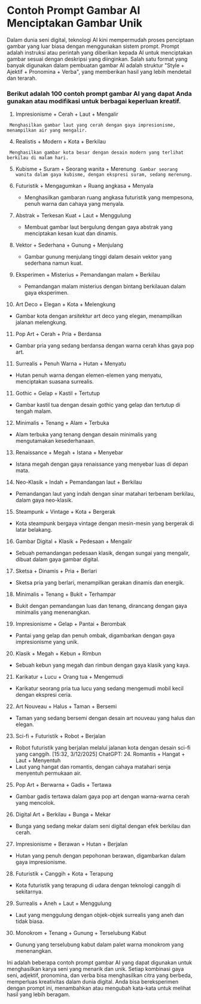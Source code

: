 # Contoh Prompt Gambar AI Menciptakan Gambar Unik

Dalam dunia seni digital, teknologi AI kini mempermudah proses penciptaan gambar yang luar biasa dengan menggunakan sistem prompt. Prompt adalah instruksi atau perintah yang diberikan kepada AI untuk menciptakan gambar sesuai dengan deskripsi yang diinginkan. Salah satu format yang banyak digunakan dalam pembuatan gambar AI adalah struktur "Style + Ajektif + Pronomina + Verba", yang memberikan hasil yang lebih mendetail dan terarah. 

### Berikut adalah 100 contoh prompt gambar AI yang dapat Anda gunakan atau modifikasi untuk berbagai keperluan kreatif.

1. Impresionisme + Cerah + Laut + Mengalir
  
``` Menghasilkan gambar laut yang cerah dengan gaya impresionisme, menampilkan air yang mengalir.```

4. Realistis + Modern + Kota + Berkilau

``` Menghasilkan gambar kota besar dengan desain modern yang terlihat berkilau di malam hari.```

5. Kubisme + Suram + Seorang wanita + Merenung
``` Gambar seorang wanita dalam gaya kubisme, dengan ekspresi suram, sedang merenung.```

6. Futuristik + Mengagumkan + Ruang angkasa + Menyala
   - Menghasilkan gambaran ruang angkasa futuristik yang mempesona, penuh warna dan cahaya yang menyala.

7. Abstrak + Terkesan Kuat + Laut + Menggulung
   - Membuat gambar laut bergulung dengan gaya abstrak yang menciptakan kesan kuat dan dinamis.

8. Vektor + Sederhana + Gunung + Menjulang
   - Gambar gunung menjulang tinggi dalam desain vektor yang sederhana namun kuat.

9. Eksperimen + Misterius + Pemandangan malam + Berkilau
   - Pemandangan malam misterius dengan bintang berkilauan dalam gaya eksperimen.

10. Art Deco + Elegan + Kota + Melengkung
   - Gambar kota dengan arsitektur art deco yang elegan, menampilkan jalanan melengkung.

11. Pop Art + Cerah + Pria + Berdansa
   - Gambar pria yang sedang berdansa dengan warna cerah khas gaya pop art.

11. Surrealis + Penuh Warna + Hutan + Menyatu
   - Hutan penuh warna dengan elemen-elemen yang menyatu, menciptakan suasana surrealis.

11. Gothic + Gelap + Kastil + Tertutup
   - Gambar kastil tua dengan desain gothic yang gelap dan tertutup di tengah malam.

12. Minimalis + Tenang + Alam + Terbuka
   - Alam terbuka yang tenang dengan desain minimalis yang mengutamakan kesederhanaan.

13. Renaissance + Megah + Istana + Menyebar
   - Istana megah dengan gaya renaissance yang menyebar luas di depan mata.

14. Neo-Klasik + Indah + Pemandangan laut + Berkilau
  - Pemandangan laut yang indah dengan sinar matahari terbenam berkilau, dalam gaya neo-klasik.

15. Steampunk + Vintage + Kota + Bergerak
   - Kota steampunk bergaya vintage dengan mesin-mesin yang bergerak di latar belakang.

16. Gambar Digital + Klasik + Pedesaan + Mengalir
   - Sebuah pemandangan pedesaan klasik, dengan sungai yang mengalir, dibuat dalam gaya gambar digital.

17. Sketsa + Dinamis + Pria + Berlari
   - Sketsa pria yang berlari, menampilkan gerakan dinamis dan energik.

18. Minimalis + Tenang + Bukit + Terhampar
   - Bukit dengan pemandangan luas dan tenang, dirancang dengan gaya minimalis yang menenangkan.

19. Impresionisme + Gelap + Pantai + Berombak
   - Pantai yang gelap dan penuh ombak, digambarkan dengan gaya impresionisme yang unik.

20. Klasik + Megah + Kebun + Rimbun
   - Sebuah kebun yang megah dan rimbun dengan gaya klasik yang kaya.

21. Karikatur + Lucu + Orang tua + Mengemudi
   - Karikatur seorang pria tua lucu yang sedang mengemudi mobil kecil dengan ekspresi ceria.

22. Art Nouveau + Halus + Taman + Bersemi
   - Taman yang sedang bersemi dengan desain art nouveau yang halus dan elegan.

23. Sci-fi + Futuristik + Robot + Berjalan
   - Robot futuristik yang berjalan melalui jalanan kota dengan desain sci-fi yang canggih.
[15:32, 3/12/2025] ChatGPT: 24. Romantis + Hangat + Laut + Menyentuh
   - Laut yang hangat dan romantis, dengan cahaya matahari senja menyentuh permukaan air.

25. Pop Art + Berwarna + Gadis + Tertawa
   - Gambar gadis tertawa dalam gaya pop art dengan warna-warna cerah yang mencolok.

26. Digital Art + Berkilau + Bunga + Mekar
   - Bunga yang sedang mekar dalam seni digital dengan efek berkilau dan cerah.

27. Impresionisme + Berawan + Hutan + Berjalan
   - Hutan yang penuh dengan pepohonan berawan, digambarkan dalam gaya impresionisme.

28. Futuristik + Canggih + Kota + Terapung
   - Kota futuristik yang terapung di udara dengan teknologi canggih di sekitarnya.

29. Surrealis + Aneh + Laut + Menggulung
   - Laut yang menggulung dengan objek-objek surrealis yang aneh dan tidak biasa.

30. Monokrom + Tenang + Gunung + Terselubung Kabut
   - Gunung yang terselubung kabut dalam palet warna monokrom yang menenangkan.

Ini adalah beberapa contoh prompt gambar AI yang dapat digunakan untuk menghasilkan karya seni yang menarik dan unik. Setiap kombinasi gaya seni, adjektif, pronomina, dan verba bisa menghasilkan citra yang berbeda, memperluas kreativitas dalam dunia digital. Anda bisa bereksperimen dengan prompt ini, menambahkan atau mengubah kata-kata untuk melihat hasil yang lebih beragam.
